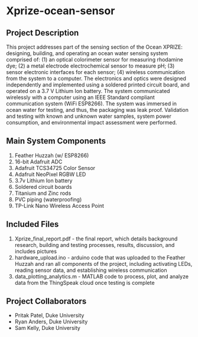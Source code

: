 # Xprize-ocean-sensor
## Project Description
This project addresses part of the sensing section of the Ocean XPRIZE: designing, building, and operating an ocean water sensing system comprised of: (1) an optical colorimeter sensor for measuring rhodamine dye; (2) a metal electrode electrochemical sensor to measure pH; (3) sensor electronic interfaces for each sensor; (4) wireless communication from the system to a computer.  The electronics and optics were designed independently and implemented using a soldered printed circuit board, and operated on a 3.7 V Lithium Ion battery.  The system communicated wirelessly with a computer using an IEEE Standard compliant communication system (WiFi ESP8266).  The system was immersed in ocean water for testing, and thus, the packaging was leak proof. Validation and testing with known and unknown water samples, system power consumption, and environmental impact assessment were performed.
## Main System Components
1. Feather Huzzah (w/ ESP8266)
2. 16-bit Adafruit ADC
3. Adafruit TCS34725 Color Sensor
4. Adafruit NeoPixel RGBW LED
5. 3.7v Lithium Ion battery
6. Soldered circuit boards
7. Titanium and Zinc rods
8. PVC piping (waterproofing)
9. TP-Link Nano Wireless Access Point
## Included Files
1. Xprize_final_report.pdf - the final report, which details background research, building and testing processes, results, discussion, and includes pictures
2. hardware_upload.ino - arduino code that was uploaded to the Feather Huzzah and ran all components of the project, including activating LEDs, reading sensor data, and establishing wireless communication
3. data_plotting_analytics.m - MATLAB code to process, plot, and analyze data from the ThingSpeak cloud once testing is complete
## Project Collaborators
- Pritak Patel, Duke University
- Ryan Anders, Duke University
- Sam Kelly, Duke University